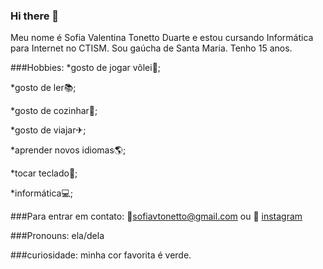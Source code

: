 ### Hi there 👋

Meu nome é Sofia Valentina Tonetto Duarte e estou cursando Informática para Internet no CTISM. Sou gaúcha de Santa Maria. Tenho 15 anos.

###Hobbies:
*gosto de jogar vôlei🏐;

*gosto de ler📚;

*gosto de cozinhar🥣;

*gosto de viajar✈;

*aprender novos idiomas🌎;

*tocar teclado🎹;

*informática💻;

###Para entrar em contato:
📧sofiavtonetto@gmail.com 
ou 
📍 [instagram](https://www.instagram.com/sofia_vtd/)

###Pronouns: ela/dela

###curiosidade: minha cor favorita é verde.
